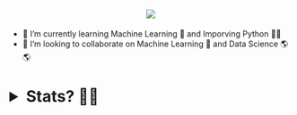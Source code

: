 <h1 align="center">
  <a href="https://nipun4338.github.io">
    <img src="https://readme-typing-svg.herokuapp.com/?lines=Hi+👋!;I+am+Nipun!;..Visit:+nipun4338.github.io...!&center=true&size=25">
  </a>
</h1>

- 🌱 I’m currently learning Machine Learning 🤖 and Imporving Python 🐍🐍
- 👯 I’m looking to collaborate on Machine Learning 👷 and Data Science 🌎🌎
<!--
**Nipun4338/Nipun4338** is a ✨ _special_ ✨ repository because its `README.md` (this file) appears on your GitHub profile.

Here are some ideas to get you started:

- 🔭 I’m currently working on ...
- 🌱 I’m currently learning ...
- 👯 I’m looking to collaborate on ...
- 🤔 I’m looking for help with ...
- 💬 Ask me about ...
- 📫 How to reach me: ...
- 😄 Pronouns: ...
- ⚡ Fun fact: ...
-->

<h1><details>
  <summary>Stats? 🚀🚀</summary>
  
  <div align="center">
<img src="https://metrics.lecoq.io/Nipun4338?template=classic&isocalendar=1&languages=1&gists=1&followup=1&achievements=1&notable=1&pagespeed=1&isocalendar.duration=half-year&languages.limit=8&languages.sections=most-used&languages.colors=github&languages.threshold=0%25&languages.indepth=false&languages.recent.load=300&languages.recent.days=14&followup.sections=repositories&achievements.threshold=C&achievements.secrets=true&achievements.limit=0&notable.repositories=false&pagespeed.url=.user.website&pagespeed.detailed=false&pagespeed.screenshot=false&config.timezone=Asia%2FDhaka">
  </div>
</details></h1>
